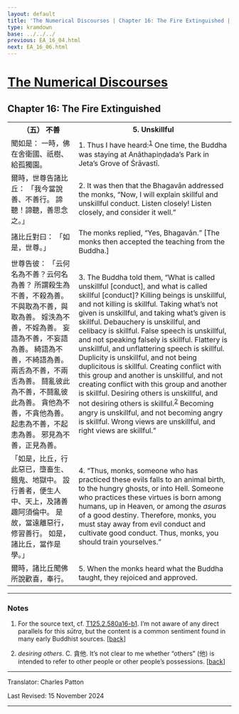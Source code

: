 ```yaml
---
layout: default
title: 'The Numerical Discourses | Chapter 16: The Fire Extinguished | 5. Unskillful'
type: kramdown
base: ../../../
previous: EA_16_04.html
next: EA_16_06.html
---
```


<h1><a href='../index.html'>The Numerical Discourses</a></h1>
<h2>Chapter 16: The Fire Extinguished</h2>

<table class="trans">
  <th class='ch'>（五） 不善</th>
  <th class='en'>5. Unskillful</th>
  <tr>
    <td class='ch' title='t125.2.580a16'>聞如是： 一時，佛在舍衛國、祇樹、給孤獨園。</td>
    <td id='p1'>1. Thus I have heard:<sup id="ref1"><a href="#n1">1</a></sup> One time, the Buddha was staying at Anāthapiṇḍada’s Park in Jeta’s Grove of Śrāvastī.</td>
  </tr>
  <tr>
    <td class='ch' title='t125.2.580a17'>爾時，世尊告諸比丘： 「我今當說善、不善行。 諦聽！諦聽，善思念之。」</td>
    <td id='p2'>2. It was then that the Bhagavān addressed the monks, “Now, I will explain skillful and unskillful conduct. Listen closely! Listen closely, and consider it well.”</td>
  </tr>
  <tr>
    <td class='ch' title='t125.2.580a18'>諸比丘對曰： 「如是，世尊。」</td>
    <td>The monks replied, “Yes, Bhagavān.” [The monks then accepted the teaching from the Buddha.]</td>
  </tr>
  <tr>
    <td class='ch' title='t125.2.580a19'>世尊告彼： 「云何名為不善？云何名為善？ 所謂殺生為不善，不殺為善。 不與取為不善，與取為善。 婬泆為不善，不婬為善。 妄語為不善，不妄語為善。 綺語為不善，不綺語為善。 兩舌為不善，不兩舌為善。 鬪亂彼此為不善，不鬪亂彼此為善。 貪他為不善，不貪他為善。 起恚為不善，不起恚為善。 邪見為不善，正見為善。</td>
    <td id='p3'>3. The Buddha told them, “What is called unskillful [conduct], and what is called skillful [conduct]? Killing beings is unskillful, and not killing is skillful. Taking what’s not given is unskillful, and taking what’s given is skillful. Debauchery is unskillful, and celibacy is skillful. False speech is unskillful, and not speaking falsely is skillful. Flattery is unskillful, and unflattering speech is skillful. Duplicity is unskillful, and not being duplicitous is skillful. Creating conflict with this group and another is unskillful, and not creating conflict with this group and another is skillful. Desiring others is unskillful, and not desiring others is skillful.<sup id="ref2"><a href="#n2">2</a></sup> Becoming angry is unskillful, and not becoming angry is skillful. Wrong views are unskillful, and right views are skillful.”</td>
  </tr>
  <tr>
    <td class='ch' title='t125.2.580a26'>「如是，比丘，行此惡已，墮畜生、餓鬼、地獄中。 設行善者，便生人中、天上，及諸善趣阿須倫中。 是故，當遠離惡行，修習善行。 如是，諸比丘，當作是學。」</td>
    <td id='p4'>4. “Thus, monks, someone who has practiced these evils falls to an animal birth, to the hungry ghosts, or into Hell. Someone who practices these virtues is born among humans, up in Heaven, or among the <em>asura</em>s of a good destiny. Therefore, monks, you must stay away from evil conduct and cultivate good conduct. Thus, monks, you should train yourselves.”</td>
  </tr>
  <tr>
    <td class='ch' title='t125.2.580b1'>爾時，諸比丘聞佛所說歡喜，奉行。</td>
    <td id='p5'>5. When the monks heard what the Buddha taught, they rejoiced and approved.</td>
  </tr>
</table>

<hr/>

<h3 id="notes">Notes</h3>

<ol class="notes-list">
<li id="n1"><p>For the source text, cf. <a href="https://cbetaonline.dila.edu.tw/zh/T02n0125_p0580a16" target="_blank">T125.2.580a16-b1</a>. I’m not aware of any direct parallels for this <em>sūtra</em>, but the content is a common sentiment found in many early Buddhist sources. [<a href="#ref1">back</a>]</p></li>
<li id="n2"><p><em>desiring others</em>. C. 貪他. It’s not clear to me whether “others” (他) is intended to refer to other people or other people’s possessions. [<a href="#ref2">back</a>]</p></li>
</ol>
<hr/>

<p class="translator">Translator: Charles Patton</p>
<p class='revised'>Last Revised: 15 November 2024</p>

<hr/>